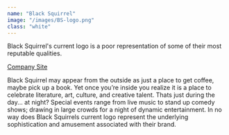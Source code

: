 ```yaml
---
name: "Black Squirrel"
image: "/images/BS-logo.png"
class: "white"
---
```


<p>
Black Squirrel's current logo is a poor representation of some of their most reputable qualities.</p>
<a href="https://www.blacksquirrelbooks.ca/">Company Site</a>
<p class="push-0">
Black Squirrel may appear from the outside as just a place to get coffee, maybe pick up a book. Yet once you’re inside you realize it is a place to celebrate literature, art, culture, and creative talent.
Thats just during the day... at night?
Special events range from live music to stand up comedy shows; drawing in large crowds for a night of dynamic entertainment.
In no way does Black Squirrels current logo represent the underlying sophistication and amusement associated with their brand.
</p>
